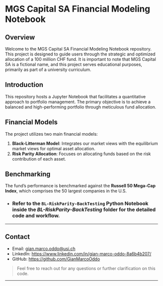 # MGS Capital SA Financial Modeling Notebook

## Overview
Welcome to the MGS Capital SA Financial Modeling Notebook repository. This project is designed to guide users through the strategic and optimized allocation of a 100 million CHF fund. It is important to note that MGS Capital SA is a fictional name, and this project serves educational purposes, primarily as part of a university curriculum.


## Introduction
This repository hosts a Jupyter Notebook that facilitates a quantitative approach to portfolio management. The primary objective is to achieve a balanced and high-performing portfolio through meticulous fund allocation.

## Financial Models
The project utilizes two main financial models:
1. **Black-Litterman Model**: Integrates our market views with the equilibrium market views for optimal asset allocation.
2. **Risk Parity Allocation**: Focuses on allocating funds based on the risk contribution of each asset.

## Benchmarking
The fund’s performance is benchmarked against the **Russell 50 Mega-Cap Index**, which comprises the 50 largest companies in the U.S.

- ### Refer to the `BL-RiskParity-BackTesting` Python Notebook inside the *BL-RiskParity-BackTesting* folder for the detailed code and workflow.

---
## Contact

- Email: gian.marco.oddo@usi.ch
- LinkedIn: https://www.linkedin.com/in/gian-marco-oddo-8a6b4b207/
- GitHub: https://github.com/GianMarcoOddo
> Feel free to reach out for any questions or further clarification on this code.
---
